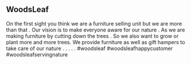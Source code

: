 ## WoodsLeaf

On the first sight you think we are a furniture selling unit but we are more than that . Our vision is to make everyone aware for our nature . As we are making furniture by cutting down the trees . So we also want to grow or plant more and more trees. We provide furniture as well as gift hampers to take care of our nature
.
.
.
.
.
#woodsleaf #woodsleafhappycustomer
#woodsleafservingnature